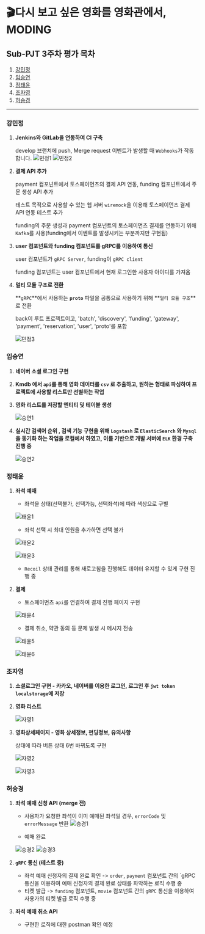 # 🎬다시 보고 싶은 영화를 영화관에서, MODING 
## Sub-PJT 3주차 평가 목차
1. [강민정](#강민정)
2. [임승연](#임승연)
3. [정태윤](#정태윤)
4. [조자영](#조자영)
5. [허승경](#허승경)
---


### 강민정

1. **Jenkins와 GitLab을 연동하여 CI 구축**

    develop 브랜치에 push, Merge request 이벤트가 발생할 때 `Webhooks`가 작동합니다.
    ![민정1](/uploads/c143519d7617cea6192c76f5f8ea2015/민정1.png)
    ![민정2](/uploads/47cbcc886e7b9a9d2f9f8dc917ae6862/민정2.png)

2. **결제 API 추가**

    payment 컴포넌트에서 토스페이먼츠의 결제 API 연동, funding 컴포넌트에서 주문 생성 API 추가

    테스트 목적으로 사용할 수 있는 웹 서버 `wiremock`을 이용해 토스페이먼츠 결제 API 연동 테스트 추가

    funding의 주문 생성과 payment 컴포넌트의 토스페이먼츠 결제를 연동하기 위해 `Kafka`를 사용(funding에서 이벤트를 발생시키는 부분까지만 구현됨)

3. **user 컴포넌트와 funding 컴포넌트를 gRPC를 이용하여 통신**

    user 컴포넌트가 `gRPC Server`, funding이 `gRPC client`

    funding 컴포넌트는 user 컴포넌트에서 현재 로그인한 사용자 아이디를 가져옴

4. **멀티 모듈 구조로 전환**

    **`gRPC`**에서 사용하는 **`proto`** 파일을 공통으로 사용하기 위해 **`멀티 모듈 구조`**로 전환

    back이 루트  프로젝트이고, 'batch', 'discovery', 'funding', 'gateway',  'payment', 'reservation', 'user', 'proto'를 포함

    ![민정3](/uploads/2ca16d4a6eebcc72a7cf1a7c6bdf32d1/민정3.png)



### 임승연

1. **네이버 소셜 로그인 구현**
2. **Kmdb 에서 `api`를 통해 영화 데이터를 `csv` 로 추출하고, 원하는 형태로 파싱하여 프로젝트에 사용할 리스트만 선별하는 작업** 
3. **영화 리스트를 저장할 엔티티 및 테이블 생성** 
    
    ![승연1](/uploads/3ff3dd40866b6295005f2108b2a8c090/승연1.png)
    
4. **실시간 검색어 순위 , 검색 기능 구현을 위해 `Logstash` 로 `ElasticSearch` 와 `Mysql` 을 동기화 하는 작업을 로컬에서 하였고, 이를 기반으로 개발 서버에 `ELK` 환경 구축 진행 중**
    
    ![승연2](/uploads/4c545a3d4edd36f0c91963a1c087f270/승연2.png)
    



### 정태윤

1. **좌석 예매**
    - 좌석을 상태(선택불가, 선택가능, 선택좌석)에 따라 색상으로 구별
    
    ![태윤1](/uploads/0bd5c9761abf4eb0da535679b5a7ab29/태윤1.png)
    
    - 좌석 선택 시 최대 인원을 추가하면 선택 불가
    
    ![태윤2](/uploads/64288fafaa5d6d168bf453d82d82e23f/태윤2.png)
    
    ![태윤3](/uploads/b99b0a964c34ae55fae19f69e3e8f4d8/태윤3.png)
    
    - `Recoil` 상태 관리를 통해 새로고침을 진행해도 데이터 유지할 수 있게 구현 진행 중
    
2. **결제**
    - 토스페이먼츠 `api`를 연결하여 결제 진행 페이지 구현
    
    ![태윤4](/uploads/44ec941eadf1bca8afb4369cac5ae8fc/태윤4.png)
    
    - 결제 취소, 약관 동의 등 문제 발생 시 메시지 전송
    
    ![태윤5](/uploads/24d34a7284979d1a4b3aa3a5e0265fc8/태윤5.png)
    
    ![태윤6](/uploads/52ca33059ac04bb8ac7d18d8671d3bd0/태윤6.png)






### 조자영

1. **소셜로그인 구현 - 카카오, 네이버를 이용한 로그인, 로그인 후 `jwt token localstorage`에 저장**
2. **영화 리스트**
    
    ![자영1](/uploads/d1d4572ba5e8ded42bc1a69b5c90c873/자영1.png)
    

3. **영화상세페이지 - 영화 상세정보, 펀딩정보, 유의사항**

    상태에 따라 버튼 상태 6번 바뀌도록 구현

    ![자영2](/uploads/c69d0ab7a76f983f2a9cc14691ce2ec8/자영2.png)

    ![자영3](/uploads/c20911c2331523bf3e6e9be6c3da2594/자영3.png)




### 허승경
1. **좌석 예매 신청 API (merge 전)**
    - 사용자가 요청한 좌석이 이미 예매된 좌석일 경우, `errorCode` 및 `errorMessage` 반환
    ![승경1](/uploads/e877dee3842ae7c52132aaa5e64c79b2/승경1.png)

    - 예매 완료
    
    ![승경2](/uploads/d9f305513e1aa7ccdf21b9a7481f6934/승경2.png)
    ![승경3](/uploads/57fd2683b31a446c9e0839a43e49d81e/승경3.png)

2. **`gRPC` 통신 (테스트 중)**
    - 좌석 예매 신청자의 결제 완료 확인
    -> `order`, `payment` 컴포넌트 간의 `gRPC 통신을 이용하여 예매 신청자의 결제 완료 상태를 파악하는 로직 수행 중
    - 티켓 발급
    -> `funding` 컴포넌트, `movie` 컴포넌트 간의 `gRPC` 통신을 이용하여 사용가의 티켓 발급 로직 수행 중


3. **좌석 예매 취소 API**
    - 구현한 로직에 대한 postman 확인 예정
    

